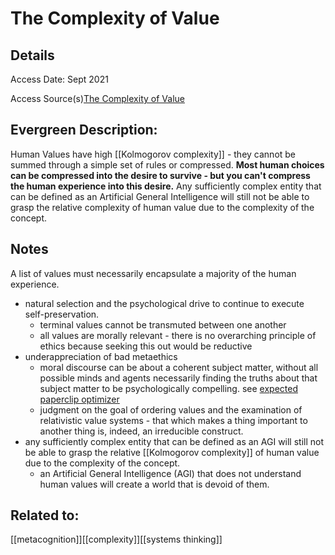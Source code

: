 # The Complexity of Value
## Details
Access Date: Sept 2021

Access Source(s)[The Complexity of Value](https://www.lesswrong.com/tag/complexity-of-value)


## Evergreen Description:
Human Values have high [[Kolmogorov complexity]] - they cannot be summed through a simple set of rules or compressed. **Most human choices can be compressed into the desire to survive - but you can't compress the human experience into this desire.** Any sufficiently complex entity that can be defined as an Artificial General Intelligence will still not be able to grasp the relative complexity of human value due to the complexity of the concept.

## Notes
A list of values must necessarily encapsulate a majority of the human experience.
- natural selection and the psychological drive to continue to execute self-preservation.
	- terminal values cannot be transmuted between one another
	- all values are morally relevant - there is no overarching principle of ethics because seeking this out would be reductive
- underappreciation of bad metaethics
	- moral discourse can be about a coherent subject matter, without all possible minds and agents necessarily finding the truths about that subject matter to be psychologically compelling. see [expected paperclip optimizer](https://terbium.io/2020/05/paperclip-maximizer/)
	- judgment on the goal of ordering values and the examination of relativistic value systems - that which makes a thing important to another thing is, indeed, an irreducible construct.
- any sufficiently complex entity that can be defined as an  AGI will still not be able to grasp the relative [[Kolmogorov complexity]] of human value due to the complexity of the concept.
	- an Artificial General Intelligence (AGI) that does not understand human values will create a world that is devoid of them.

## Related to: 
[[metacognition]][[complexity]][[systems thinking]]